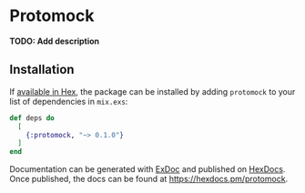 # Protomock

**TODO: Add description**

## Installation

If [available in Hex](https://hex.pm/docs/publish), the package can be installed
by adding `protomock` to your list of dependencies in `mix.exs`:

```elixir
def deps do
  [
    {:protomock, "~> 0.1.0"}
  ]
end
```

Documentation can be generated with [ExDoc](https://github.com/elixir-lang/ex_doc)
and published on [HexDocs](https://hexdocs.pm). Once published, the docs can
be found at <https://hexdocs.pm/protomock>.

